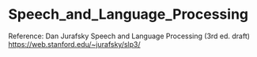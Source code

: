 # Speech_and_Language_Processing

Reference: Dan Jurafsky
Speech and Language Processing (3rd ed. draft)
https://web.stanford.edu/~jurafsky/slp3/
